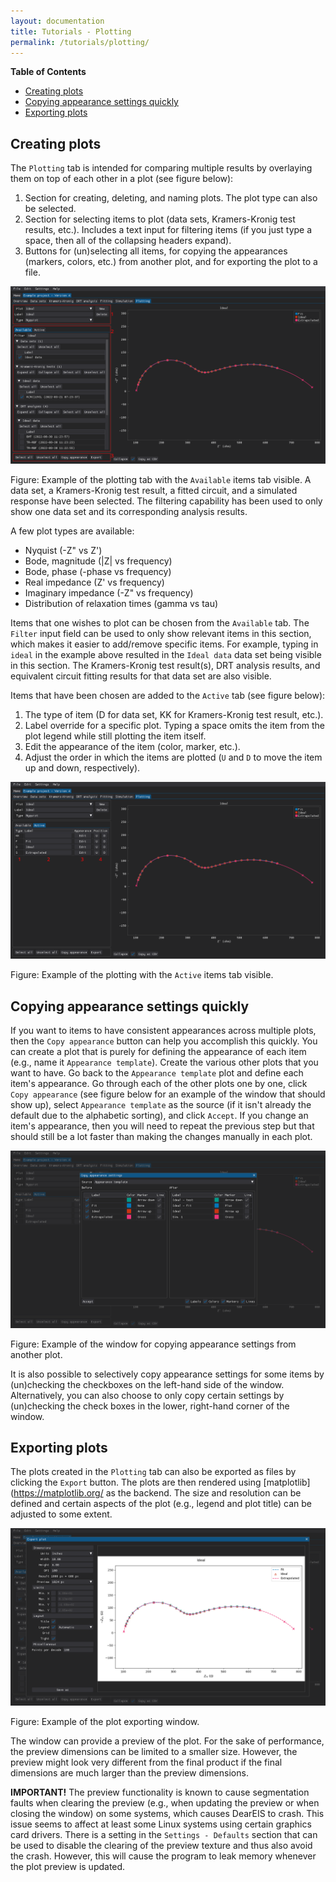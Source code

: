 ```yaml
---
layout: documentation
title: Tutorials - Plotting
permalink: /tutorials/plotting/
---
```


<!--
TODO:
- Creating plots
	- Label
	- Plot types
	- Selecting available items
		- Filter
	- Active items
		- Label overrides
		- Item appearance
		- Item position
- Copying item appearances from one plot to another
- Exporting plots
- Screenshot(s)
-->

**Table of Contents**

- [Creating plots](#creating-plots)
- [Copying appearance settings quickly](#copying-appearance-settings-quickly)
- [Exporting plots](#exporting-plots)


## Creating plots

The `Plotting` tab is intended for comparing multiple results by overlaying them on top of each other in a plot (see figure below):

  1. Section for creating, deleting, and naming plots. The plot type can also be selected.
  2. Section for selecting items to plot (data sets, Kramers-Kronig test results, etc.). Includes a text input for filtering items (if you just type a space, then all of the collapsing headers expand).
  3. Buttons for (un)selecting all items, for copying the appearances (markers, colors, etc.) from another plot, and for exporting the plot to a file.


![Plotting tab with the Available tab selected](images/plotting-tab.png)

Figure: Example of the plotting tab with the `Available` items tab visible. A data set, a Kramers-Kronig test result, a fitted circuit, and a simulated response have been selected. The filtering capability has been used to only show one data set and its corresponding analysis results.


A few plot types are available:

- Nyquist (-Z" vs Z')
- Bode, magnitude (|Z| vs frequency)
- Bode, phase (-phase vs frequency)
- Real impedance (Z' vs frequency)
- Imaginary impedance (-Z" vs frequency)
- Distribution of relaxation times (gamma vs tau)

Items that one wishes to plot can be chosen from the `Available` tab.
The `Filter` input field can be used to only show relevant items in this section, which makes it easier to add/remove specific items.
For example, typing in `ideal` in the example above resulted in the `Ideal data` data set being visible in this section.
The Kramers-Kronig test result(s), DRT analysis results, and equivalent circuit fitting results for that data set are also visible.

Items that have been chosen are added to the `Active` tab (see figure below):

  1. The type of item (D for data set, KK for Kramers-Kronig test result, etc.).
  2. Label override for a specific plot. Typing a space omits the item from the plot legend while still plotting the item itself.
  3. Edit the appearance of the item (color, marker, etc.).
  4. Adjust the order in which the items are plotted (`U` and `D` to move the item up and down, respectively).


![Plotting tab with the Active tab selected](images/plotting-tab-active-items.png)

Figure: Example of the plotting with the `Active` items tab visible.


## Copying appearance settings quickly

If you want to items to have consistent appearances across multiple plots, then the `Copy appearance` button can help you accomplish this quickly.
You can create a plot that is purely for defining the appearance of each item (e.g., name it `Appearance template`).
Create the various other plots that you want to have.
Go back to the `Appearance template` plot and define each item's appearance.
Go through each of the other plots one by one, click `Copy appearance` (see figure below for an example of the window that should show up), select `Appearance template` as the source (if it isn't already the default due to the alphabetic sorting), and click `Accept`.
If you change an item's appearance, then you will need to repeat the previous step but that should still be a lot faster than making the changes manually in each plot.


![Copy appearance settings window](images/plotting-tab-copy-appearance.png)

Figure: Example of the window for copying appearance settings from another plot.


It is also possible to selectively copy appearance settings for some items by (un)checking the checkboxes on the left-hand side of the window.
Alternatively, you can also choose to only copy certain settings by (un)checking the check boxes in the lower, right-hand corner of the window.


## Exporting plots

The plots created in the `Plotting` tab can also be exported as files by clicking the `Export` button.
The plots are then rendered using [matplotlib](https://matplotlib.org/ as the backend.
The size and resolution can be defined and certain aspects of the plot (e.g., legend and plot title) can be adjusted to some extent.


![Example of the plot exporting window](images/plotting-tab-export-plot.png)

Figure: Example of the plot exporting window.


The window can provide a preview of the plot.
For the sake of performance, the preview dimensions can be limited to a smaller size.
However, the preview might look very different from the final product if the final dimensions are much larger than the preview dimensions.

**IMPORTANT!** The preview functionality is known to cause segmentation faults when clearing the preview (e.g., when updating the preview or when closing the window) on some systems, which causes DearEIS to crash.
This issue seems to affect at least some Linux systems using certain graphics card drivers.
There is a setting in the `Settings - Defaults` section that can be used to disable the clearing of the preview texture and thus also avoid the crash.
However, this will cause the program to leak memory whenever the plot preview is updated.